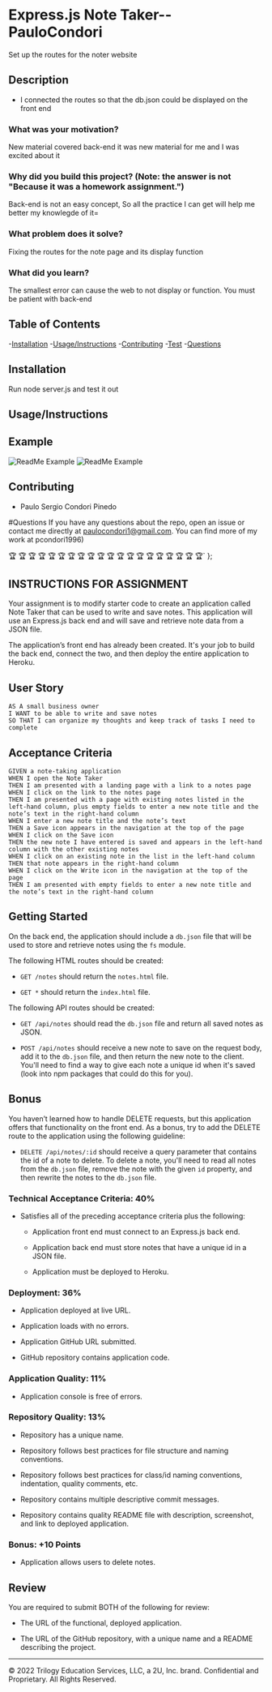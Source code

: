 # Express.js Note Taker--PauloCondori
Set up the routes for the noter website

## Description
- I connected the routes so that the db.json could be displayed on the front end

### What was your motivation?
New material covered back-end it was new material for me and I was excited about it

### Why did you build this project? (Note: the answer is not "Because it was a homework assignment.")
Back-end is not an easy concept, So all the practice I can get will help me better my knowlegde of it=

### What problem does it solve?
Fixing the routes for the note page and its display function

### What did you learn?
The smallest error can cause the web to not display or function.
You must be patient with back-end

## Table of Contents 

-[Installation](#installation)
-[Usage/Instructions](#Usage/Instructions)
-[Contributing](#Contributing)
-[Test](#Test)
-[Questions](#Questions)

## Installation
Run node server.js and test it out

## Usage/Instructions

## Example
![ReadMe Example](./Assets/11-express-homework-demo-01.png)
![ReadMe Example](./Assets/11-express-homework-demo-02.png)


## Contributing
- Paulo Sergio Condori Pinedo


#Questions 
If you have any questions about the repo, open an issue or contact me directly at paulocondori1@gmail.com. You can find more of my work at pcondori1996)

🏆 🏆 🏆 🏆 🏆 🏆 🏆 🏆 🏆 🏆 🏆 🏆 🏆 🏆 🏆 🏆 🏆 🏆 🏆 🏆`
};

## INSTRUCTIONS FOR ASSIGNMENT

Your assignment is to modify starter code to create an application called Note Taker that can be used to write and save notes. This application will use an Express.js back end and will save and retrieve note data from a JSON file.

The application’s front end has already been created. It's your job to build the back end, connect the two, and then deploy the entire application to Heroku.


## User Story

```
AS A small business owner
I WANT to be able to write and save notes
SO THAT I can organize my thoughts and keep track of tasks I need to complete
```


## Acceptance Criteria

```
GIVEN a note-taking application
WHEN I open the Note Taker
THEN I am presented with a landing page with a link to a notes page
WHEN I click on the link to the notes page
THEN I am presented with a page with existing notes listed in the left-hand column, plus empty fields to enter a new note title and the note’s text in the right-hand column
WHEN I enter a new note title and the note’s text
THEN a Save icon appears in the navigation at the top of the page
WHEN I click on the Save icon
THEN the new note I have entered is saved and appears in the left-hand column with the other existing notes
WHEN I click on an existing note in the list in the left-hand column
THEN that note appears in the right-hand column
WHEN I click on the Write icon in the navigation at the top of the page
THEN I am presented with empty fields to enter a new note title and the note’s text in the right-hand column
```



## Getting Started

On the back end, the application should include a `db.json` file that will be used to store and retrieve notes using the `fs` module.

The following HTML routes should be created:

* `GET /notes` should return the `notes.html` file.

* `GET *` should return the `index.html` file.

The following API routes should be created:

* `GET /api/notes` should read the `db.json` file and return all saved notes as JSON.

* `POST /api/notes` should receive a new note to save on the request body, add it to the `db.json` file, and then return the new note to the client. You'll need to find a way to give each note a unique id when it's saved (look into npm packages that could do this for you).


## Bonus

You haven’t learned how to handle DELETE requests, but this application offers that functionality on the front end. As a bonus, try to add the DELETE route to the application using the following guideline:

* `DELETE /api/notes/:id` should receive a query parameter that contains the id of a note to delete. To delete a note, you'll need to read all notes from the `db.json` file, remove the note with the given `id` property, and then rewrite the notes to the `db.json` file.



### Technical Acceptance Criteria: 40%

* Satisfies all of the preceding acceptance criteria plus the following:

  * Application front end must connect to an Express.js back end.

  * Application back end must store notes that have a unique id in a JSON file.

  * Application must be deployed to Heroku.


### Deployment: 36%

* Application deployed at live URL.

* Application loads with no errors.

* Application GitHub URL submitted.

* GitHub repository contains application code.


### Application Quality: 11%

* Application console is free of errors.


### Repository Quality: 13%

* Repository has a unique name.

* Repository follows best practices for file structure and naming conventions.

* Repository follows best practices for class/id naming conventions, indentation, quality comments, etc.

* Repository contains multiple descriptive commit messages.

* Repository contains quality README file with description, screenshot, and link to deployed application.


### Bonus: +10 Points

* Application allows users to delete notes.


## Review

You are required to submit BOTH of the following for review:

* The URL of the functional, deployed application.

* The URL of the GitHub repository, with a unique name and a README describing the project.

- - -
© 2022 Trilogy Education Services, LLC, a 2U, Inc. brand. Confidential and Proprietary. All Rights Reserved.
